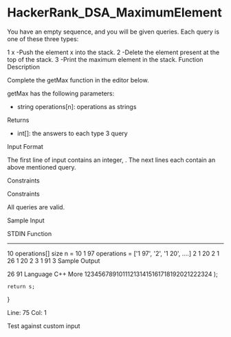 # HackerRank_DSA_MaximumElement
You have an empty sequence, and you will be given  queries. Each query is one of these three types:

1 x  -Push the element x into the stack.
2    -Delete the element present at the top of the stack.
3    -Print the maximum element in the stack.
Function Description

Complete the getMax function in the editor below.

getMax has the following parameters:
- string operations[n]: operations as strings

Returns
- int[]: the answers to each type 3 query

Input Format

The first line of input contains an integer, . The next  lines each contain an above mentioned query.

Constraints

Constraints



All queries are valid.

Sample Input

STDIN   Function
-----   --------
10      operations[] size n = 10
1 97    operations = ['1 97', '2', '1 20', ....]
2
1 20
2
1 26
1 20
2
3
1 91
3
Sample Output

26
91
Language
C++
More
123456789101112131415161718192021222324
    );

    return s;
}

Line: 75 Col: 1

Test against custom input
